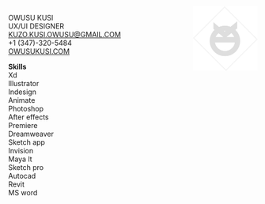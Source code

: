 <img align="right" src="images/resumelogo2.png" width="130"> 

OWUSU KUSI <br>
UX/UI DESIGNER<br>
KUZO.KUSI.OWUSU@GMAIL.COM <br>
+1 (347)-320-5484 <br>
[OWUSUKUSI.COM](https://www.owusukusi.com "My Portfolio")

**Skills** <br>
Xd <br>
Illustrator <br>
Indesign <br>
Animate <br>
Photoshop <br>
After effects <br>
Premiere <br>
Dreamweaver <br>
Sketch app <br>
Invision <br>
Maya lt <br>
Sketch pro <br>
Autocad <br>
Revit <br>
MS word <br>
